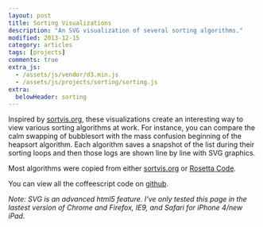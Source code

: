 ```yaml
---
layout: post
title: Sorting Visualizations
description: "An SVG visualization of several sorting algorithms."
modified: 2013-12-15
category: articles
tags: [projects]
comments: true 
extra_js:
  - /assets/js/vendor/d3.min.js
  - /assets/js/projects/sorting/sorting.js
extra:
  belowHeader: sorting
---
```


Inspired by [sortvis.org](http://sortvis.org), these visualizations create an interesting way to view various sorting
algorithms at work. For instance, you can compare the calm swapping of bubblesort with the mass confusion beginning of
the heapsort algorithm. Each algorithm saves a snapshot of the list during their sorting loops and then those logs are
shown line by line with SVG graphics.

Most algorithms were copied from either [sortvis.org](http://sortvis.org) or
[Rosetta Code](http://rosettacode.org/wiki/Sorting_algorithms).

You can view all the coffeescript code on [github](https://github.com/luckyllama/luckyllama.github.io/blob/master/assets/js/projects/sorting/sorting.coffee).

_Note: SVG is an advanced html5 feature. I've only tested this page in the lastest version of Chrome and Firefox, IE9,
and Safari for iPhone 4/new iPad._
